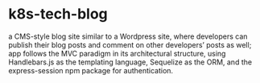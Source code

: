 # k8s-tech-blog
a CMS-style blog site similar to a Wordpress site, where developers can publish their blog posts and comment on other developers’ posts as well; app follows the MVC paradigm in its architectural structure, using Handlebars.js as the templating language, Sequelize as the ORM, and the express-session npm package for authentication.
